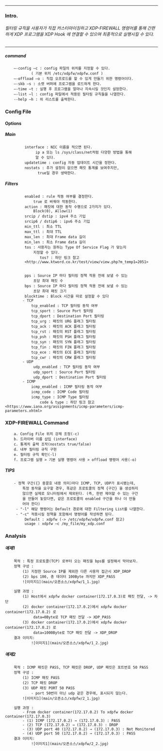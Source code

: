 
***

### Intro.
###### 필터링 규칙을 사용자가 직접 커스터마이징하고 XDP-FIREWALL 명령어를 통해 간편하게 XDP 프로그램을 XDP Hook 에 연결할 수 있으며 최종적으로 실행시킬 수 있다.

***
#####      command
		—-config –c : config 파일의 위치를 지정할 수 있다. 
				( 기본 위치 /etc/xdpfw/xdpfw.conf ) 
		—-offload –o : 직접 오프로드를 할 수 있게 만들기 위한 명령어이다. 
		—-skb –s : 소켓 버퍼에 프로그램을 로드하게 한다. 
		—-time –t : 실행 후 프로그램을 얼마나 지속시킬 것인지 설정한다. 
		—-list –l : config 파일에서 적용된 필터링 규칙들을 나열한다. 
		--help –h : 위 리스트를 출력한다.

### Config File

####       Options
#####                Main
			 interface : NIC 이름을 적으면 된다. 
				  ip a 또는 ls /sys/class/net처럼 다양한 방법을 통해 
				  알 수 있다. 
			 updatetime : config 자동 업데이트 시간을 정한다. 
			 nostats : 추가 설정이 없으면 패킷 통계를 보여주지만, 
				   true일 경우 생략한다.
#####                Filters
			 enabled : rule 작동 여부를 결정한다. 
				 true 로 바꿔야 작동한다.
			 action : 패킷에 대한 동작 수행으로 2가지가 있다. 
				 Block(0), Allow(1) 
			 srcip / dstip : ipv4 주소 기입 
			 srcip6 / dstip6 : ipv6 주소 기입 
			 min_ttl : 최소 TTL 
			 max_ttl : 최대 TTL 
			 max_len : 최대 Frame data 길이 
			 min_len : 최소 Frame data 길이 
			 tos : 사용자는 원하는 Type Of Service Flag 가 맞는지 
				 지정할 수 있다. 
					tos? : 하단 링크 참고 
			 <http://www.ktword.co.kr/test/view/view.php?m_temp1=2051>
				

			 pps : Source IP 마다 필터링 정책 적용 전에 보낼 수 있는 
				 초당 최대 패킷 수 
			 bps : Source IP 마다 필터링 정책 적용 전에 보낼 수 있는 
				 초당 최대 패킷 크기 
			 blocktime : Block 시간을 따로 설정할 수 있다
			- TCP
				tcp_enabled : TCP 필터링 동작 여부 
				tcp_sport : Source Port 필터링 
				tcp_dport : Destination Port 필터링 
				tcp_urg : 패킷의 URG 플래그 필터링 
				tcp_ack : 패킷의 ACK 플래그 필터링 
				tcp_rst : 패킷의 RST 플래그 필터링 
				tcp_psh : 패킷의 PSH 플래그 필터링 
				tcp_syn : 패킷의 SYN 플래그 필터링 
				tcp_fin : 패킷의 FIN 플래그 필터링 
				tcp_ece : 패킷의 ECE 플래그 필터링 
				tcp_cwr : 패킷의 CRW 플래그 필터링
			- UDP
				 udp_enabled : TCP 필터링 동작 여부
				 udp_sport : Source Port 필터링
				 udp_dport : Destination Port 필터링
			- ICMP
				icmp_enabled : ICMP 필터링 동작 여부 
				icmp_code : ICMP Code 필터링 
				icmp_type : ICMP Type 필터링 
					code & type : 하단 링크 참고 
	<https://www.iana.org/assignments/icmp-parameters/icmp-parameters.xhtml>

### XDP-FIREWALL Command  
		a. Config File 위치 강제 조정(-c) 
		b. 드라이버 이름 삽입 (interface) 
		c. 통계치 출력 조작(nostats true/false) 
		d. 내부 필터링 규칙 구현 
		e. 필터링 규칙 확인(-l) 
		f. 프로그램 실행 > 기본 실행 명령어 사용 > offload 명령어 사용(-o)
#####         TIPS
		- 정책 구간({} 중괄호 내용 의미)마다 ICMP, TCP, UDP가 표시됐는데, 
			특정 동작을 요구할 경우, 똑같은 프로토콜의 정책 {구간} 을 생성하지
			않으면 실제로 모니터링에서 제외된다. (즉, 한번 제어할 수 있는 구간
			을 만들어 놓았다면, 같은 프로토콜의 enabled 구간을 하나 더 만들
			어야 한다)
		 - "-l" 해당 명령어는 Default 경로에 대한 Filtering List를 나열한다.
		 - "-c" 적용시킬 정책을 포함해서 명령어를 작성하면 된다. 
			 Default : xdpfw (-> /etc/xdpfw/xdpfw.conf 참고) 
			 usage : xdpfw –c /my_file/my_xdp.conf
### Analysis
#####         예제1
		목적 : 특정 프로토콜(TCP) 로부터 오는 패킷을 bps를 설정해서 막아보자. 
		정책 구성 : 
			(1) 지정한 Source IP를 제외한 다른 사용자 접근시 XDP_DROP 
			(2) bps 100, 총 데이터 100Byte 까지만 XDP_PASS
			![이미지1](main/오픈소스/xdpfw/1_1.jpg)
				
		실행 과정 :
			(1) Host에서 xdpfw docker container(172.17.0.3)로 패킷 전달, -> 차단 
			(2) docker container(172.17.0.2)에서 xdpfw docker container(172.17.0.2) 로 
				 data=0Byte로 TCP 패킷 전달 -> XDP_PASS 
			(3) docker container(172.17.0.2)에서 xdpfw docker container(172.17.0.2) 로
				 data=1000Byte로 TCP 패킷 전달 -> XDP_DROP 
		결과 이미지:
				![이미지1](main/오픈소스/xdpfw/1_2.jpg)
	
#####         예제2
		목적 : ICMP 패킷은 PASS, TCP 패킷은 DROP, UDP 패킷은 포트번호 50 PASS
		정책 구성 : 
			(1) ICMP 패킷 PASS 
			(2) TCP 패킷 DROP
			(3) UDP 패킷 PORT 50 PASS 
				- port 50번이 아닌 udp 같은 경우에, 표시되지 않는다.
			![이미지1](main/오픈소스/xdpfw/2_1.jpg)
	
		실행 과정 :
			- From docker container(172.17.0.2) To xdpfw docker container(172.17.0.3)
			- (1) ICMP (172.17.0.2) → (172.17.0.3) : PASS 
			- (2) TCP (172.17.0.2) → (172.17.0.3) : DROP 
			- (3) UDP port 40 (172.17.0.2) → (172.17.0.3) : Not Monitored 
			- (4) UDP port 50 (172.17.0.2) → (172.17.0.3) : PASS
		결과 이미지:
				![이미지1](main/오픈소스/xdpfw/2_2.jpg)
    
